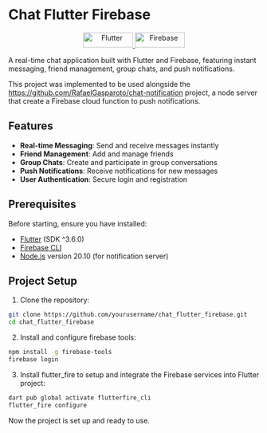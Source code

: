 # Chat Flutter Firebase

<p align="center">
  <a href="https://flutter.dev">
   <img src="https://img.shields.io/badge/Flutter-02569B?logo=flutter&logoColor=white" alt="Flutter" height="30" width="100"/>
  </a>
  <a href="https://firebase.google.com/?gad_source=1&gclid=CjwKCAiAnpy9BhAkEiwA-P8N4rNWWo9B7nFbuJ_S4ZEnDEtjkQLSwIM7wCUnlR3Kgfmbu7EpKgpEIhoCJt0QAvD_BwE&gclsrc=aw.ds&hl=en">
    <img src="https://img.shields.io/badge/Firebase-FFCA28?logo=firebase&logoColor=black" alt="Firebase" height="30" width="100"/>
  </a>
</p>


A real-time chat application built with Flutter and Firebase, featuring instant messaging, friend management, group chats, and push notifications.

This project was implemented to be used alongside the https://github.com/RafaelGasparoto/chat-notification project, a node server that create a Firebase cloud function to push notifications.

## Features

- **Real-time Messaging**: Send and receive messages instantly
- **Friend Management**: Add and manage friends
- **Group Chats**: Create and participate in group conversations
- **Push Notifications**: Receive notifications for new messages
- **User Authentication**: Secure login and registration

## Prerequisites

Before starting, ensure you have installed:
- [Flutter](https://flutter.dev/docs/get-started/install) (SDK ^3.6.0)
- [Firebase CLI](https://firebase.google.com/docs/cli) 
- [Node.js](https://nodejs.org/) version 20.10 (for notification server)

## Project Setup

1. Clone the repository:
```bash
git clone https://github.com/yourusername/chat_flutter_firebase.git
cd chat_flutter_firebase
```

2. Install and configure firebase tools:
```bash
npm install -g firebase-tools
firebase login
```

3. Install flutter_fire to setup and integrate the Firebase services into Flutter project:
```bash
dart pub global activate flutterfire_cli
flutter_fire configure
```
Now the project is set up and ready to use.
